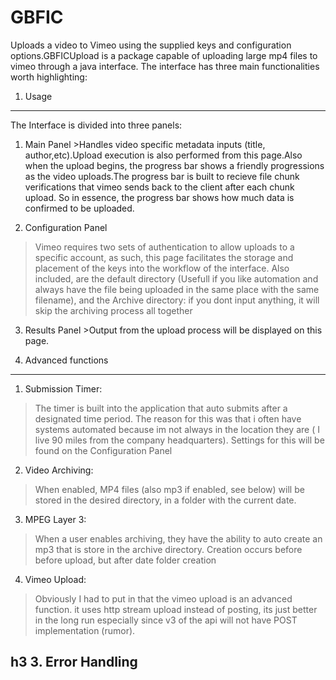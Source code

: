 GBFIC
=====

Uploads a video to Vimeo using the supplied keys and configuration options.GBFICUpload is a package capable of uploading large mp4 files to vimeo through a java interface. The interface has three main functionalities worth highlighting:

1. Usage
-----------------

   The Interface is divided into three panels:
   
   1. Main Panel 
    >Handles video specific metadata inputs (title, author,etc).Upload execution is also performed from this page.Also when the upload begins, the progress bar shows a friendly progressions as the video uploads.The progress bar is built to recieve file chunk verifications that vimeo sends back to the client after each chunk upload. So in essence, the progress bar shows how much data is confirmed to be uploaded.
    
   2. Configuration Panel 
   >Vimeo requires two sets of authentication to allow uploads to a specific account, as such, this page facilitates the storage and placement of the keys into the workflow of the interface. Also included, are the default directory (Usefull if you like automation and always have the file being uploaded in the same place with the same filename), and the Archive directory: if you dont input anything, it will skip the archiving process all together

   3. Results Panel
    >Output from the upload process will be displayed on this page. 
      
2. Advanced functions
------------------------
   
   1. Submission Timer: 
   >The timer is built into the application that auto submits after a designated time period. The reason for this was that i often have systems automated because im not always in the location they are ( I live 90 miles from the company headquarters). Settings for this will be found on the Configuration Panel

   2. Video Archiving: 
   >When enabled, MP4 files (also mp3 if enabled, see below) will be stored in the desired directory, in a folder with the current date. 

   3. MPEG Layer 3: 
   >When a user enables archiving, they have the ability to auto create an mp3 that is store in the archive directory. Creation occurs before before upload, but after date folder creation

   4. Vimeo Upload: 
   >Obviously I had to put in that the vimeo upload is an advanced function. it uses http stream upload instead of posting, its just better in the long run especially since v3 of the api will not have POST implementation (rumor).
   
h3 3. Error Handling
--------------------
